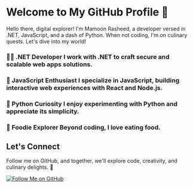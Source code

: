 # Welcome to My GitHub Profile 🚀

Hello there, digital explorer! I'm Mamoon Rasheed, a developer versed in .NET, JavaScript, and a dash of Python. When not coding, I'm on culinary quests. Let's dive into my world!

### 🧙‍♂️ .NET Developer I work with .NET to craft secure and scalable web apps solutions.

### 🌠 JavaScript Enthusiast I specialize in JavaScript, building interactive web experiences with React and Node.js.

### 🌟 Python Curiosity I enjoy experimenting with Python and appreciate its simplicity.

### 🍔 Foodie Explorer Beyond coding, I love eating food.

## Let's Connect

Follow me on GitHub, and together, we'll explore code, creativity, and culinary delights. 🌟

[![Follow Me on GitHub](https://img.shields.io/github/followers/yourusername?label=Follow&style=social)](https://github.com/mamoon-rasheed)
